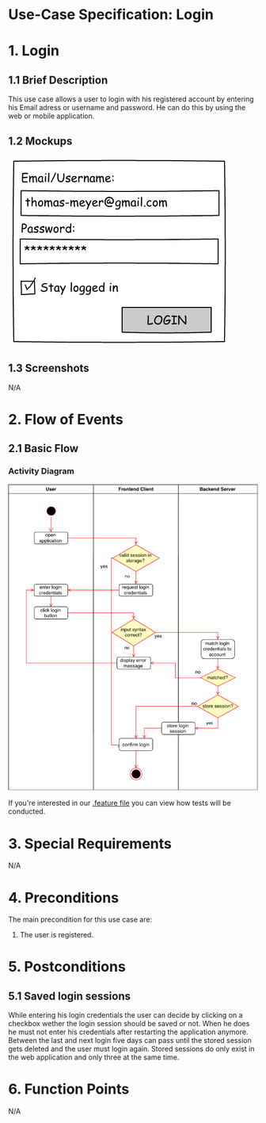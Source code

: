 # Use-Case Specification: Login

# 1. Login

## 1.1 Brief Description
This use case allows a user to login with his registered account by entering his Email adress or username and password. He can do this by using the web or mobile application.

## 1.2 Mockups
![Login](../Mockups/login_1.png)

## 1.3 Screenshots

N/A

# 2. Flow of Events

## 2.1 Basic Flow

### Activity Diagram
![Activity Diagram](../ActivityDiagrams/login.png)

If you're interested in our [.feature file](https://raw.githubusercontent.com/DigiWill-dhbw/DigiWill/master/Backend/src/test/resources/cucumber/login.feature) you can view how tests will be conducted.

# 3. Special Requirements

N/A

# 4. Preconditions
The main precondition for this use case are:

 1. The user is registered.

# 5. Postconditions

## 5.1 Saved login sessions
While entering his login credentials the user can decide by clicking on a checkbox wether the login session should be saved or not. When he does he must not enter his credentials after restarting the application anymore. Between the last and next login five days can pass until the stored session gets deleted and the user must login again. Stored sessions do only exist in the web application and only three at the same time.

# 6. Function Points

N/A
